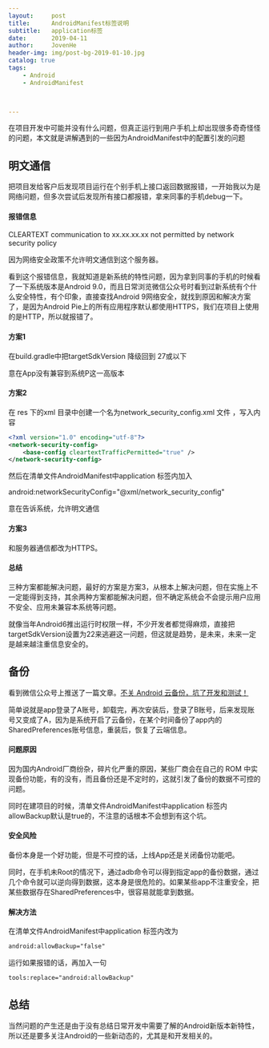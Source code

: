 ```yaml
---
layout:     post
title:      AndroidManifest标签说明
subtitle:   application标签
date:       2019-04-11
author:     JovenHe
header-img: img/post-bg-2019-01-10.jpg
catalog: true
tags:
    - Android
    - AndroidManifest
    


---
```


在项目开发中可能并没有什么问题，但真正运行到用户手机上却出现很多奇奇怪怪的问题，本文就是讲解遇到的一些因为AndroidManifest中的配置引发的问题

## 明文通信

把项目发给客户后发现项目运行在个别手机上接口返回数据报错，一开始我以为是网络问题，但多次尝试后发现所有接口都报错，拿来同事的手机debug一下。

#### 报错信息

CLEARTEXT communication to xx.xx.xx.xx not permitted by network security policy

因为网络安全政策不允许明文通信到这个服务器。

看到这个报错信息，我就知道是新系统的特性问题，因为拿到同事的手机的时候看了一下系统版本是Android 9.0，而且日常浏览微信公众号时看到过新系统有个什么安全特性，有个印象，直接查找Android 9网络安全，就找到原因和解决方案了，是因为Android Pie上的所有应用程序默认都使用HTTPS，我们在项目上使用的是HTTP，所以就报错了。

#### 方案1

在build.gradle中把targetSdkVersion 降级回到 27或以下

意在App没有兼容到系统P这一高版本

#### 方案2

在 res 下的xml 目录中创建一个名为network_security_config.xml 文件 ，写入内容

```xml
<?xml version="1.0" encoding="utf-8"?>
<network-security-config>
    <base-config cleartextTrafficPermitted="true" />
</network-security-config>
```

然后在清单文件AndroidManifest中application 标签内加入

android:networkSecurityConfig="@xml/network_security_config" 

意在告诉系统，允许明文通信

#### 方案3

和服务器通信都改为HTTPS。

#### 总结

三种方案都能解决问题，最好的方案是方案3，从根本上解决问题，但在实施上不一定能得到支持，其余两种方案都能解决问题，但不确定系统会不会提示用户应用不安全、应用未兼容本系统等问题。

就像当年Android6推出运行时权限一样，不少开发者都觉得麻烦，直接把targetSdkVersion设置为22来逃避这一问题，但这就是趋势，是未来，未来一定是越来越注重信息安全的。

## 备份

看到微信公众号上推送了一篇文章。[不关 Android 云备份，坑了开发和测试！](https://mp.weixin.qq.com/s/4EukdqbeKAHIdp6FyVLqLA)

简单说就是app登录了A账号，卸载完，再次安装后，登录了B账号，后来发现账号又变成了A，因为是系统开启了云备份，在某个时间备份了app内的SharedPreferences账号信息，重装后，恢复了云端信息。

#### 问题原因

因为国内Android厂商纷杂，碎片化严重的原因，某些厂商会在自己的 ROM 中实现备份功能，有的没有，而且备份还是不定时的，这就引发了备份的数据不可控的问题。

同时在建项目的时候，清单文件AndroidManifest中application 标签内 allowBackup默认是true的，不注意的话根本不会想到有这个坑。

#### 安全风险

备份本身是一个好功能，但是不可控的话，上线App还是关闭备份功能吧。

同时，在手机未Root的情况下，通过adb命令可以得到指定app的备份数据，通过几个命令就可以逆向得到数据，这本身是很危险的。如果某些app不注重安全，把某些数据存在SharedPreferences中，很容易就能拿到数据。

#### 解决方法

在清单文件AndroidManifest中application 标签内改为

```xml
android:allowBackup="false"
```

运行如果报错的话，再加入一句

```xml
tools:replace="android:allowBackup"
```



## 总结

当然问题的产生还是由于没有总结日常开发中需要了解的Android新版本新特性，所以还是要多关注Android的一些新动态的，尤其是和开发相关的。